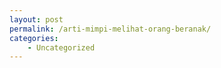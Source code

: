 ```yaml
---
layout: post
permalink: /arti-mimpi-melihat-orang-beranak/
categories:
    - Uncategorized
---
```


